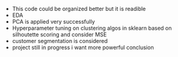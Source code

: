 - This code could be organized better but it is readible
- EDA 
- PCA is applied very successfully
- Hyperparameter tuning on clustering algos in sklearn based on silhoutette scoring and consider MSE
- customer segmentation is considered
- project still in progress i want more powerful conclusion 
